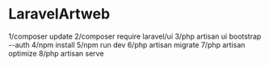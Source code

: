# LaravelArtweb

1/composer update
2/composer require laravel/ui
3/php artisan ui bootstrap --auth
4/npm install
5/npm run dev
6/php artisan migrate
7/php artisan optimize 
8/php artisan serve
